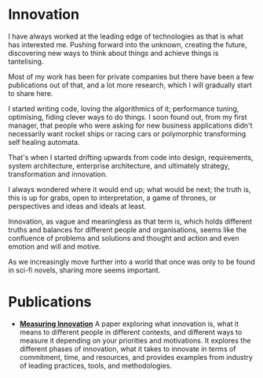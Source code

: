 # Innovation

I have always worked at the leading edge of technologies as that is what has interested me. Pushing forward into the unknown, creating the future, discovering new ways to think about things and achieve things is tantelising.

Most of my work has been for private companies but there have been a few publications out of that, and a lot more research, which I will gradually start to share here.

I started writing code, loving the algorithmics of it; performance tuning, optimising, fiding clever ways to do things. I soon found out, from my first manager, that people who were asking for new business applications didn't necessarily want rocket ships or racing cars or polymorphic transforming self healing automata.

That's when I started drifting upwards from code into design, requirements, system architecture, enterprise architecture, and ultimately strategy, transformation and innovation.

I always wondered where it would end up; what would be next; the truth is, this is up for grabs, open to interpretation, a game of thrones, or perspectives and ideas and ideals at least.

Innovation, as vague and meaningless as that term is, which holds different truths and balances for different people and organisations, seems like the confluence of problems and solutions and thought and action and even emotion and will and motive.

As we increasingly move further into a world that once was only to be found in sci-fi novels, sharing more seems important.

# Publications

- **[Measuring Innovation](publications/measuring_innovation.pdf)** A paper exploring what innovation is, what it means to different people in different contexts, and different ways to measure it depending on your priorities and motivations. It explores the different phases of innovation, what it takes to innovate in terms of commitment, time, and resources, and provides examples from industry of leading practices, tools, and methodologies.


